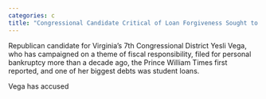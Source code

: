 ```yaml
---
categories: c
title: "Congressional Candidate Critical of Loan Forgiveness Sought to Have Student Debt Cleared Via Bankruptcy"
---
```


Republican candidate for Virginia’s 7th Congressional District Yesli Vega, who has campaigned on a theme of fiscal responsibility, filed for personal bankruptcy more than a decade ago, the Prince William Times first reported, and one of her biggest debts was student loans.



Vega has accused&nbsp;